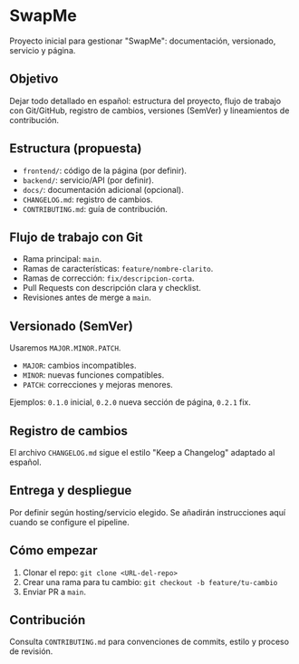 # SwapMe

Proyecto inicial para gestionar "SwapMe": documentación, versionado, servicio y página.

## Objetivo
Dejar todo detallado en español: estructura del proyecto, flujo de trabajo con Git/GitHub, registro de cambios, versiones (SemVer) y lineamientos de contribución.

## Estructura (propuesta)
- `frontend/`: código de la página (por definir).
- `backend/`: servicio/API (por definir).
- `docs/`: documentación adicional (opcional).
- `CHANGELOG.md`: registro de cambios.
- `CONTRIBUTING.md`: guía de contribución.

## Flujo de trabajo con Git
- Rama principal: `main`.
- Ramas de características: `feature/nombre-clarito`.
- Ramas de corrección: `fix/descripcion-corta`.
- Pull Requests con descripción clara y checklist.
- Revisiones antes de merge a `main`.

## Versionado (SemVer)
Usaremos `MAJOR.MINOR.PATCH`.
- `MAJOR`: cambios incompatibles.
- `MINOR`: nuevas funciones compatibles.
- `PATCH`: correcciones y mejoras menores.

Ejemplos: `0.1.0` inicial, `0.2.0` nueva sección de página, `0.2.1` fix.

## Registro de cambios
El archivo `CHANGELOG.md` sigue el estilo "Keep a Changelog" adaptado al español.

## Entrega y despliegue
Por definir según hosting/servicio elegido. Se añadirán instrucciones aquí cuando se configure el pipeline.

## Cómo empezar
1. Clonar el repo: `git clone <URL-del-repo>`
2. Crear una rama para tu cambio: `git checkout -b feature/tu-cambio`
3. Enviar PR a `main`.

## Contribución
Consulta `CONTRIBUTING.md` para convenciones de commits, estilo y proceso de revisión.